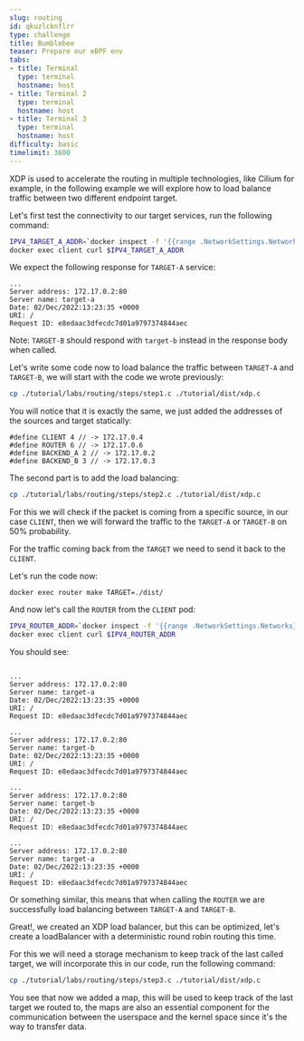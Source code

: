 ```yaml
---
slug: routing
id: qkuzlcknflrr
type: challenge
title: Bumblebee
teaser: Prepare our eBPF env
tabs:
- title: Terminal
  type: terminal
  hostname: host
- title: Terminal 2
  type: terminal
  hostname: host
- title: Terminal 3
  type: terminal
  hostname: host
difficulty: basic
timelimit: 3600
---
```


XDP is used to accelerate the routing in multiple technologies, like Cilium for example, in the following example we will explore how to load balance traffic between two different endpoint target.

Let's first test the connectivity to our target services, run the following command:

```bash
IPV4_TARGET_A_ADDR=`docker inspect -f '{{range .NetworkSettings.Networks}}{{.IPAddress}}{{end}}' target-A`
docker exec client curl $IPV4_TARGET_A_ADDR
```

We expect the following response for `TARGET-A` service:

```
...
Server address: 172.17.0.2:80
Server name: target-a
Date: 02/Dec/2022:13:23:35 +0000
URI: /
Request ID: e8edaac3dfecdc7d01a9797374844aec
```

Note: `TARGET-B` should respond with `target-b` instead in the response body when called.


Let's write some code now to load balance the traffic between `TARGET-A` and `TARGET-B`, we will start with the code we wrote previously:

```bash
cp ./tutorial/labs/routing/steps/step1.c ./tutorial/dist/xdp.c
```

You will notice that it is exactly the same, we just added the addresses of the sources and target statically:

```
#define CLIENT 4 // -> 172.17.0.4
#define ROUTER 6 // -> 172.17.0.6
#define BACKEND_A 2 // -> 172.17.0.2
#define BACKEND_B 3 // -> 172.17.0.3
```

The second part is to add the load balancing:
```bash
cp ./tutorial/labs/routing/steps/step2.c ./tutorial/dist/xdp.c
```

For this we will check if the packet is coming from a specific source, in our case `CLIENT`, then we will forward the traffic to the `TARGET-A` or `TARGET-B` on 50% probability.

For the traffic coming back from the `TARGET` we need to send it back to the `CLIENT`.

Let's run the code now:

```
docker exec router make TARGET=./dist/
```

And now let's call the `ROUTER` from the `CLIENT` pod:

```bash
IPV4_ROUTER_ADDR=`docker inspect -f '{{range .NetworkSettings.Networks}}{{.IPAddress}}{{end}}' router`
docker exec client curl $IPV4_ROUTER_ADDR
```

You should see:

```

...
Server address: 172.17.0.2:80
Server name: target-a
Date: 02/Dec/2022:13:23:35 +0000
URI: /
Request ID: e8edaac3dfecdc7d01a9797374844aec

...
Server address: 172.17.0.2:80
Server name: target-b
Date: 02/Dec/2022:13:23:35 +0000
URI: /
Request ID: e8edaac3dfecdc7d01a9797374844aec

...
Server address: 172.17.0.2:80
Server name: target-b
Date: 02/Dec/2022:13:23:35 +0000
URI: /
Request ID: e8edaac3dfecdc7d01a9797374844aec

...
Server address: 172.17.0.2:80
Server name: target-a
Date: 02/Dec/2022:13:23:35 +0000
URI: /
Request ID: e8edaac3dfecdc7d01a9797374844aec
```

Or something similar, this means that when calling the `ROUTER` we are successfully load balancing between `TARGET-A` and `TARGET-B`.


Great!, we created an XDP load balancer, but this can be optimized, let's create a loadBalancer with a deterministic round robin routing this time. 

For this we will need a storage mechanism to keep track of the last called target, we will incorporate this in our code, run the following command: 


```bash
cp ./tutorial/labs/routing/steps/step3.c ./tutorial/dist/xdp.c
```

You see that now we added a map, this will be used to keep track of the last target we routed to, the maps are also an essential component for the communication between the userspace and the kernel space since it's the way to transfer data. 

